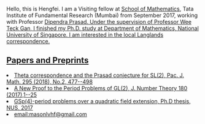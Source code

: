 Hello, this is Hengfei. I am a Visiting fellow at <a href="math.tifr.res.in">School of Mathematics<a>, Tata Institute of Fundamental Research (Mumbai) from September 2017, working with Professor <a href="math.tifr.res.in/~dprasad">Dipendra Prasad. Under the supervision of Professor Wee Teck Gan, I finished my Ph.D. study at Department of Mathematics, National University of Singapore. I am interested in the local Langlands correspondence.
  



## Papers and Preprints
<li> <a href="https://msp.org/pjm/2018/295-2/p12.xhtml">Theta correspondence and the Prasad conjecture for SL(2), Pac. J. Math. 295 (2018), No.2, 477--498
<li><a href="https://doi.org/10.1016/j.jnt.2017.03.010">A New Proof to the Period Problems of GL(2), J. Number Theory 180 (2017),1--25
<li><a href="http://scholarbank.nus.sg/handle/10635/135863">GSp(4)-period problems over a quadratic field extension, Ph.D thesis, NUS, 2017
<li><a href="mailto:masonlvhf at gmail dot com">email:masonlvhf@gmail.com
